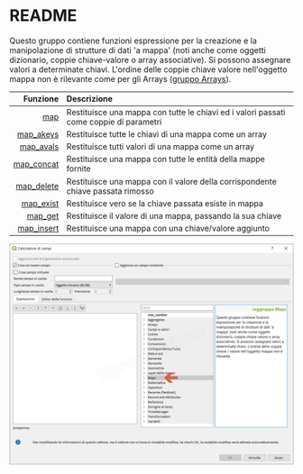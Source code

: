 # README

Questo gruppo contiene funzioni espressione per la creazione e la manipolazione di strutture di dati 'a mappa' \(noti anche come oggetti dizionario, coppie chiave-valore o array associative\). Si possono assegnare valori a determinate chiavi. L'ordine delle coppie chiave valore nell'oggetto mappa non è rilevante come per gli Arrays \([gruppo Arrays](https://github.com/pigreco/HfcQGIS/tree/852bbb62a0d5b7739914d4de0ea5b1ebbb5d81d1/gr_funzioni/maps/arrays/README.md)\).

| Funzione | Descrizione |
| ---: | :--- |
| [map](maps/funzioni/map.md) | Restituisce una mappa con tutte le chiavi ed i valori passati come coppie di parametri |
| [map\_akeys](maps/funzioni/map_akeys.md) | Restituisce tutte le chiavi di una mappa come un array |
| [map\_avals](maps/funzioni/map_avals.md) | Restituisce tutti valori di una mappa come un array |
| [map\_concat](maps/funzioni/map_concat.md) | Restituisce una mappa con tutte le entità della mappe fornite |
| [map\_delete](maps/funzioni/map_delete.md) | Restituisce una mappa con il valore della corrispondente chiave passata rimosso |
| [map\_exist](maps/funzioni/map_exist.md) | Restituisce vero se la chiave passata esiste in mappa |
| [map\_get](maps/funzioni/map_get.md) | Restituisce il valore di una mappa, passando la sua chiave |
| [map\_insert](maps/funzioni/map_insert.md) | Restituisce una mappa con una chiave/valore aggiunto |

![](../.gitbook/assets/gruppo_maps1.png)

